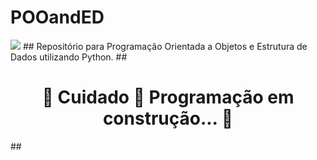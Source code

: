 # POOandED
<img src="https://img.shields.io/static/v1?label=POO&message=Estrutura_de_Dados&color=7159c1&style=for-the-badge&logo=ghost"/>
##
Repositório para Programação Orientada a Objetos e Estrutura de Dados utilizando Python.
##
<h1 align="center"> 
	🚧  Cuidado 🚀 Programação em construção...  🚧
</h1>
##

